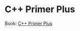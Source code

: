 # C++ Primer Plus

[cpp_primer_plus]: <https://www.goodreads.com/book/show/39358670-c-primer-plus>

Book: [C++ Primer Plus][cpp_primer_plus]
